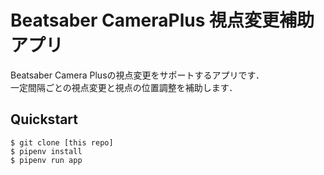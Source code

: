 # Beatsaber CameraPlus 視点変更補助アプリ
Beatsaber Camera Plusの視点変更をサポートするアプリです．  
一定間隔ごとの視点変更と視点の位置調整を補助します．  

## Quickstart
```
$ git clone [this repo]
$ pipenv install
$ pipenv run app
```